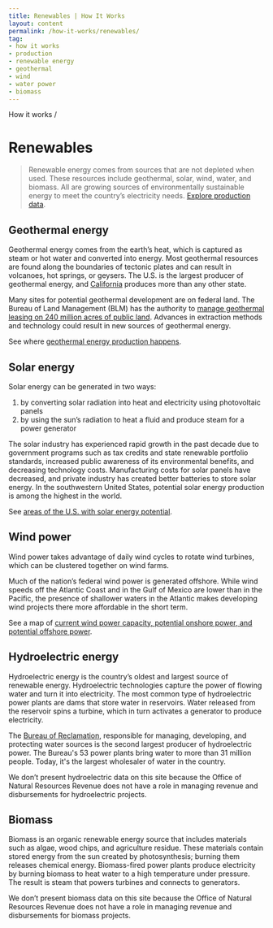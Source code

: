 ```yaml
---
title: Renewables | How It Works
layout: content
permalink: /how-it-works/renewables/
tag:
- how it works
- production
- renewable energy
- geothermal
- wind
- water power
- biomass
---
```


<custom-link to="/how-it-works/" className="breadcrumb link-charlie">How it works</custom-link> /
# Renewables

> Renewable energy comes from sources that are not depleted when used. These resources include geothermal, solar, wind, water, and biomass. All are growing sources of environmentally sustainable energy to meet the country’s electricity needs. [Explore production data](/explore/#production).

## Geothermal energy

Geothermal energy comes from the earth’s heat, which is captured as steam or hot water and converted into energy. Most geothermal resources are found along the boundaries of tectonic plates and can result in volcanoes, hot springs, or geysers. The U.S. is the largest producer of geothermal energy, and [California](https://revenuedata.doi.gov/explore/CA/#production) produces more than any other state.

Many sites for potential geothermal development are on federal land. The Bureau of Land Management (BLM) has the authority to [manage geothermal leasing on 240 million acres of public land](https://www.blm.gov/programs/energy-and-minerals/renewable-energy/geothermal-energy). Advances in extraction methods and technology could result in new sources of geothermal energy.

See where [geothermal energy production happens](http://www.nrel.gov/gis/geothermal.html).

## Solar energy

Solar energy can be generated in two ways:

1. by converting solar radiation into heat and electricity using photovoltaic panels
1. by using the sun’s radiation to heat a fluid and produce steam for a power generator

The solar industry has experienced rapid growth in the past decade due to government programs such as tax credits and state renewable portfolio standards, increased public awareness of its environmental benefits, and decreasing technology costs. Manufacturing costs for solar panels have decreased, and private industry has created better batteries to store solar energy. In the southwestern United States, potential solar energy production is among the highest in the world.

See [areas of the U.S. with solar energy potential](http://energy.gov/maps/solar-energy-potential).

## Wind power

Wind power takes advantage of daily wind cycles to rotate wind turbines, which can be clustered together on wind farms.

Much of the nation’s federal wind power is generated offshore. While wind speeds off the Atlantic Coast and in the Gulf of Mexico are lower than in the Pacific, the presence of shallower waters in the Atlantic makes developing wind projects there more affordable in the short term.

See a map of [current wind power capacity, potential onshore power, and potential offshore power](http://apps2.eere.energy.gov/wind/windexchange/wind_maps.asp).

## Hydroelectric energy

Hydroelectric energy is the country’s oldest and largest source of renewable energy. Hydroelectric technologies capture the power of flowing water and turn it into electricity. The most common type of hydroelectric power plants are dams that store water in reservoirs. Water released from the reservoir spins a turbine, which in turn activates a generator to produce electricity.

The [Bureau of Reclamation](https://www.usbr.gov/), responsible for managing, developing, and protecting water sources is the second largest producer of hydroelectric power. The Bureau's 53 power plants bring water to more than 31 million people. Today, it's the largest wholesaler of water in the country.

We don’t present hydroelectric data on this site because the Office of Natural Resources Revenue does not have a role in managing revenue and disbursements for hydroelectric projects.

<h2 data-toc-offset='230'>Biomass</h2>

Biomass is an organic renewable energy source that includes materials such as algae, wood chips, and agriculture residue. These materials contain stored energy from the sun created by photosynthesis; burning them releases chemical energy. Biomass-fired power plants produce electricity by burning biomass to heat water to a high temperature under pressure. The result is steam that powers turbines and connects to generators.

We don’t present biomass data on this site because the Office of Natural Resources Revenue does not have a role in managing revenue and disbursements for biomass projects.
